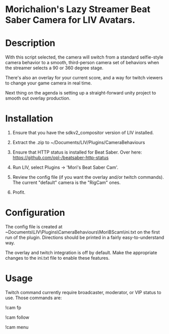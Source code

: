 # Morichalion's Lazy Streamer Beat Saber Camera for LIV Avatars.

# Description
With this script selected, the camera will switch from a standard selfie-style camera behavior to a smooth, third-person camera set of behaviors when the streamer selects a 90 or 360 degree stage.

There's also an overlay for your current score, and a way for twitch viewers to change your game camera in real time. 

Next thing on the agenda is setting up a straight-forward unity project to smooth out overlay production.

# Installation
1. Ensure that you have the sdkv2_compositor version of LIV installed.

2. Extract the .zip to ~/Documents/LIV/Plugins/CameraBehaviours

3. Ensure that HTTP status is installed for Beat Saber. Over here: https://github.com/opl-/beatsaber-http-status

5. Run LIV, select Plugins -> 'Mori's Beat Saber Cam'.

6. Review the config file (if you want the overlay and/or twitch commands). The current "default" camera is the "RigCam" ones. 
 
6. Profit. 

# Configuration
The config file is created at ~Documents\LIV\Plugins\CameraBehaviours\MoriBScam\ini.txt on the first run of the plugin. Directions should be printed in a fairly easy-to-understand way.

The overlay and twitch integration is off by default. Make the appropriate changes to the ini.txt file to enable these features. 


# Usage
Twitch command currently require broadcaster, moderator, or VIP status to use. Those commands are: 

!cam fp

!cam follow

!cam menu
